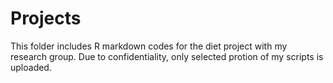 # Projects
This folder includes R markdown codes for the diet project with my research group.
Due to confidentiality, only selected protion of my scripts is uploaded. 

